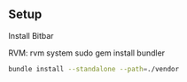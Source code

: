 ## Setup

Install Bitbar

RVM:
rvm system
sudo gem install bundler


```sh
bundle install --standalone --path=./vendor
```
